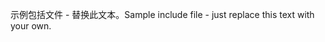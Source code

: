 <span data-ttu-id="02a1c-101">示例包括文件 - 替换此文本。</span><span class="sxs-lookup"><span data-stu-id="02a1c-101">Sample include file - just replace this text with your own.</span></span>